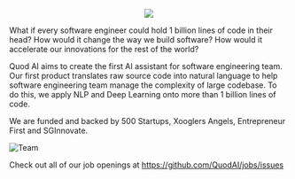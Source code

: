 <p align="center">
  <img src="https://s3-ap-southeast-1.amazonaws.com/quod.ai/logo-sm.png?raw=true"/>
</p>

What if every software engineer could hold 1 billion lines of code in their head? 
How would it change the way we build software? 
How would it accelerate our innovations for the rest of the world?

Quod AI aims to create the first AI assistant for software engineering team. Our first product translates raw source code into natural language to help software engineering team manage the complexity of large codebase. To do this, we apply NLP and Deep Learning onto more than 1 billion lines of code.

We are funded and backed by 500 Startups, Xooglers Angels, Entrepreneur First and SGInnovate.

<div style="max-width:400px !important;">
<img src="https://lh3.googleusercontent.com/abRHa6EO6fK39bvINTztJV27NAt_m5N0J0cuYtAwOysuySysHu2KsbztCa6dVWXGez335Esz0dUQp0iXCXkYu2Fh0rSwbBqcNbi-uqktWm41xLHshsQG-UKPKAVyOmKUVdeqolrxHLAGLYBaGGaQgfUul4aPC3EiJ9hP8pyQCq4lGpirapg7BEWhfxTCU0KgmhD9T09LbC2iWjpVaDQYbTekhBDefv2-8lyPE9B0tiPhlAdSZhkPRWdnhR71YtwAwWZKT-AOejxx_6mC8Hrb-Mm6pyOhQt11o_aeBV6VymyjNWF7lNO5yjh-Tull0xabGFViMTE_MHGGDdhgLqNXKSYjEXNecnEwl0in6QfHgSOGYLh9JhXJNE-10g0PD9jKyE4AdqfxgkqzffaMxPn_i5uwhNmcZyvTPodrnJ3armrOcTim6aPo00qs9aDsuP8NArTSBt5yRN_ie_egl_uvHpigyZiQDIiUQbkdlR_hRrx9OspcIo6H7hetlYWxr0wZ7X2VML56F8dwcOfj2w9uC5bRb2Vu2qnJjjGOnBuSnDNAJA9dwAYbM2zl67RoeLHp8Dey8kQwJ5PTeJH4loc_sTRQsFelQ9yDb8OQ1aJY7yRyM120MnxCfxVs7jOO2MJMkxZD4ovvNjL-ysUaAXCY6V1j_ohWGa7hG4JVMEKWNF-zeimJDMDvj0MthAiNzo_MheKx3cUNQETU1Pj7Yo6ghQLEE2Kmq8-GhEuZnCbhLvIIqEnugg=w1262-h946-no" alt="Team" />
</div> 

Check out all of our job openings at https://github.com/QuodAI/jobs/issues
